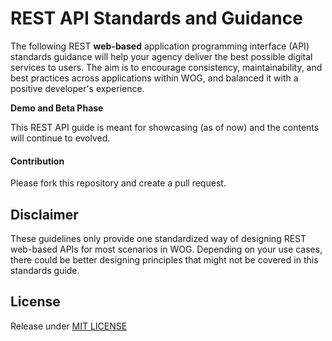 # REST API Standards and Guidance

The following REST **web-based** application programming interface \(API\) standards guidance will help your agency deliver the best possible digital services to users. The aim is to encourage consistency, maintainability, and best practices across applications within WOG, and balanced it with a positive developer's experience.

**Demo and Beta Phase**

This REST API guide is meant for showcasing \(as of now\) and the contents will continue to evolved.

#### Contribution

Please fork this repository and create a pull request.

## Disclaimer

These guidelines only provide one standardized way of designing REST web-based APIs for most scenarios in WOG. Depending on your use cases, there could be better designing principles that might not be covered in this standards guide.

## License

Release under [MIT LICENSE](https://github.com/robincher/gds-api-guides/blob/master/LICENSE)

